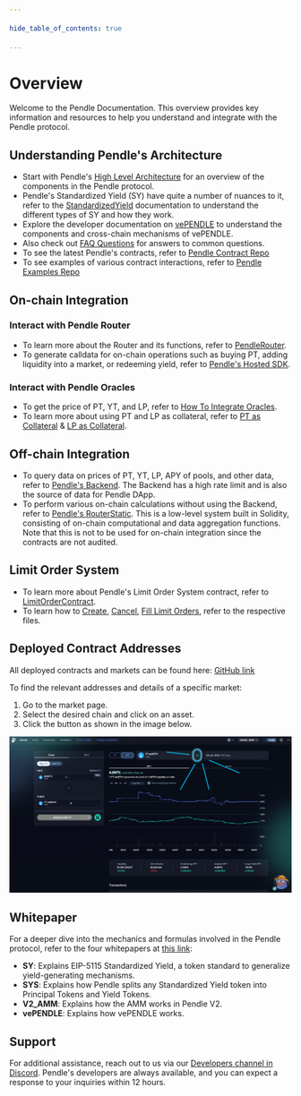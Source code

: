 ```yaml
---

hide_table_of_contents: true

---
```


# Overview

Welcome to the Pendle Documentation. This overview provides key information and resources to help you understand and integrate with the Pendle protocol.

## Understanding Pendle's Architecture

- Start with Pendle's [High Level Architecture](./HighLevelArchitecture.md) for an overview of the components in the Pendle protocol.
- Pendle's Standardized Yield (SY) have quite a number of nuances to it, refer to the [StandardizedYield](./Contracts/StandardizedYield.md) documentation to understand the different types of SY and how they work.
- Explore the developer documentation on [vePENDLE](./Contracts/vePENDLE.md) to understand the components and cross-chain mechanisms of vePENDLE.
- Also check out [FAQ Questions](./FAQ.md) for answers to common questions.
- To see the latest Pendle's contracts, refer to [Pendle Contract Repo](https://github.com/pendle-finance/pendle-core-v2-public/)
- To see examples of various contract interactions, refer to [Pendle Examples Repo](https://github.com/pendle-finance/pendle-examples-public)



## On-chain Integration

### Interact with Pendle Router
- To learn more about the Router and its functions, refer to [PendleRouter](./Contracts/PendleRouter.md).
- To generate calldata for on-chain operations such as buying PT, adding liquidity into a market, or redeeming yield, refer to [Pendle's Hosted SDK](./Backend/HostedSDK.md).

### Interact with Pendle Oracles
- To get the price of PT, YT, and LP, refer to [How To Integrate Oracles](./Oracles/HowToIntegratePtAndLpOracle.md).
- To learn more about using PT and LP as collateral, refer to [PT as Collateral](./Oracles/PTAsCollateral.md) & [LP as Collateral](./Oracles/LPAsCollateral.md).

## Off-chain Integration

- To query data on prices of PT, YT, LP, APY of pools, and other data, refer to [Pendle's Backend](./Backend/Backend.md). The Backend has a high rate limit and is also the source of data for Pendle DApp.
- To perform various on-chain calculations without using the Backend, refer to [Pendle's RouterStatic](./Backend/RouterStatic.md). This is a low-level system built in Solidity, consisting of on-chain computational and data aggregation functions. Note that this is not to be used for on-chain integration since the contracts are not audited.

## Limit Order System
- To learn more about Pendle's Limit Order System contract, refer to [LimitOrderContract](./LimitOrder/LimitOrderContract.md).
- To learn how to [Create](./LimitOrder/CreateALimitOrder.md), [Cancel](./LimitOrder/CancelOrders.md), [Fill Limit Orders](./LimitOrder/FillALimitOrder.md), refer to the respective files.

## Deployed Contract Addresses

All deployed contracts and markets can be found here: [GitHub link](https://github.com/pendle-finance/pendle-core-v2-public/tree/main/deployments)

To find the relevant addresses and details of a specific market:
1. Go to the market page.
2. Select the desired chain and click on an asset.
3. Click the button as shown in the image below.

![Market Info](/img/ProtocolMechanics/market_info.png "Market Info")

## Whitepaper
For a deeper dive into the mechanics and formulas involved in the Pendle protocol, refer to the four whitepapers at [this link](https://github.com/pendle-finance/pendle-v2-resources/tree/main/whitepapers):
- **SY**: Explains EIP-5115 Standardized Yield, a token standard to generalize yield-generating mechanisms.
- **SYS**: Explains how Pendle splits any Standardized Yield token into Principal Tokens and Yield Tokens.
- **V2_AMM**: Explains how the AMM works in Pendle V2.
- **vePENDLE**: Explains how vePENDLE works.

## Support

For additional assistance, reach out to us via our [Developers channel in Discord](https://pendle.finance/discord). Pendle's developers are always available, and you can expect a response to your inquiries within 12 hours.